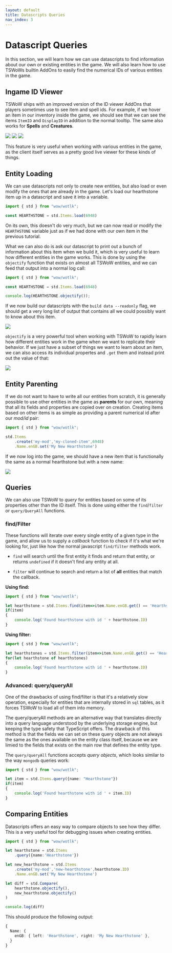 ```yaml
---
layout: default
title: Datascripts Queries
nav_index: 3
---
```


# Datascript Queries

In this section, we will learn how we can use datascripts to find information about our own or existing entities in the game. We will also learn how to use TSWoWs builtin AddOns to easily find the numerical IDs of various entities in the game.

## Ingame ID Viewer

TSWoW ships with an improved version of the ID viewer AddOns that players sometimes use to see item and spell ids. For example, if we hover an item in our inventory inside the game, we should see that we can see the items `ItemID` and `DisplayID` in addition to the normal tooltip. The same also works for **Spells** and **Creatures**.

<img class="mi ili" src="https://i.imgur.com/GXLmBvD.png">
<img class="mi ili" src="https://i.imgur.com/YbqlsiC.png">
<img class="mi ili" src="https://i.imgur.com/SxgeLPM.png">

This feature is very useful when working with various entities in the game, as the client itself serves as a pretty good live viewer for these kinds of things.

## Entity Loading

We can use datascripts not only to create new entities, but also load or even modify the ones that are already in the game. Let's load our hearthstone item up in a datascript and save it into a variable.

```ts
import { std } from "wow/wotlk";

const HEARTHSTONE = std.Items.load(6948)
```

On its own, this doesn't do very much, but we can now read or modify the `HEARTHSTONE` variable just as if we had done with our own item in the previous tutorial.

What we can also do is ask our datascript to print out a bunch of information about this item when we build it, which is very useful to learn how different entities in the game works. This is done by using the `objectify` function that exists on almost all TSWoW entities, and we can feed that output into a normal log call:

```ts
import { std } from "wow/wotlk";

const HEARTHSTONE = std.Items.load(6948)

console.log(HEARTHSTONE.objectify());
```

If we now build our datascripts with the `build data --readonly` flag, we should get a very long list of output that contains all we could possibly want to know about this item.

<img class="mi ili" src="https://i.imgur.com/iXhXqy2.png">

`objectify` is a very powerful tool when working with TSWoW to rapidly learn how different entities work in the game when we want to replicate their behavior. If we just have a subset of things we want to learn about an item, we can also access its individual propertes and `.get` them and instead print out the value of that:

<img class="mi ili" src="https://i.imgur.com/qBfjVOm.png">

## Entity Parenting

If we do not want to have to write all our entities from scratch, it is generally possible to use other entities in the game as **parents** for our own, meaning that all its fields and properties are copied over on creation. Creating items based on other items is as simple as providing a parent numerical id after our _mod/id_ pair:

```ts
import { std } from "wow/wotlk";

std.Items
    .create('my-mod','my-cloned-item',6948)
    .Name.enGB.set('My New Hearthstone')
```

If we now log into the game, we should have a new item that is functionally the same as a normal hearthstone but with a new name:

<img class="mi ili" src="https://i.imgur.com/KMBhg8L.png">

## Queries

We can also use TSWoW to _query_ for entities based on some of its properties other than the ID itself. This is done using either the `find`/`filter` or `query/QueryAll` functions.

### find/Filter

These functions will iterate over every single entity of a given type in the game, and allow us to supply a _callback_ function to check if it's what we're looking for, just like how the normal javascript `find/filter` methods work.

- `find` will search until the first entity it finds and return that entity, or returns `undefined` if it doesn't find any entity at all.

- `filter` will continue to search and return a list of **all** entities that match the callback.


**Using find:**
```ts
import { std } from "wow/wotlk";

let hearthstone = std.Items.find(item=>item.Name.enGB.get() == 'Hearthstone')
if(item)
{
    console.log('Found hearthstone with id ' + hearthstone.ID)
}
```

**Using filter:**
```ts
import { std } from "wow/wotlk";

let hearthstones = std.Items.filter(item=>item.Name.enGB.get() == 'Hearthstone')
for(let hearthstone of hearthstones)
{
    console.log('Found hearthstone with id ' + hearthstone.ID)
}
```

### Advanced: query/queryAll

One of the drawbacks of using find/filter is that it's a relatively slow operation, especially for entities that are internally stored in `sql` tables, as it forces TSWoW to load all of them into memory.

The query/queryAll methods are an alternative way that translates directly into a query language understood by the underlying storage engine, but keeping the type safety that TypeScript offers. The drawback of this method is that the fields we can set on these query objects are not always the same as the ones available on the entity class itself, because we are limied to the fields that exists on the main row that defines the entity type.

The `query/queryAll` functions accepts _query objects_, which looks similar to the way `mongodb` queries work:

```ts
import { std } from "wow/wotlk";

let item = std.Items.query({name: "Hearthstone"})
if(item)
{
    console.log('Found hearthstone with id ' + item.ID)
}
```

## Comparing Entities

Datascripts offers an easy way to compare objects to see how they differ. This is a very useful tool for debugging issues when creating entities.

```ts
import { std } from "wow/wotlk";

let hearthstone = std.Items
    .query({name:'Hearthstone'})

let new_hearthstone = std.Items
    .create('my-mod','new-hearthstone',hearthstone.ID)
    .Name.enGB.set('My New Hearthstone')

let diff = std.Compare(
    hearthstone.objectify(),
    new_hearthstone.objectify()
)

console.log(diff)
```

This should produce the following output:

```ts
{
  Name: {
    enGB: { left: 'Hearthstone', right: 'My New Hearthstone' },
  }
}
```